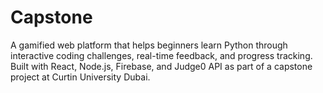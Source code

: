 # Capstone
A gamified web platform that helps beginners learn Python through interactive coding challenges, real-time feedback, and progress tracking. Built with React, Node.js, Firebase, and Judge0 API as part of a capstone project at Curtin University Dubai.
